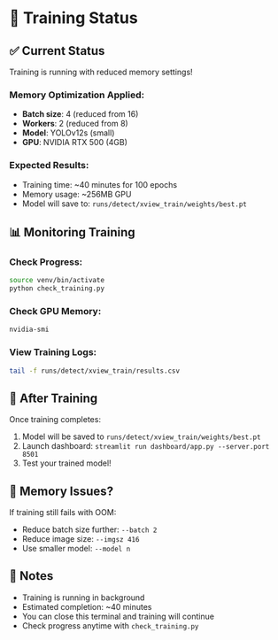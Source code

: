# 🚀 Training Status

## ✅ Current Status

Training is running with reduced memory settings!

### Memory Optimization Applied:

- **Batch size**: 4 (reduced from 16)
- **Workers**: 2 (reduced from 8)
- **Model**: YOLOv12s (small)
- **GPU**: NVIDIA RTX 500 (4GB)

### Expected Results:

- Training time: ~40 minutes for 100 epochs
- Memory usage: ~256MB GPU
- Model will save to: `runs/detect/xview_train/weights/best.pt`

## 📊 Monitoring Training

### Check Progress:

```bash
source venv/bin/activate
python check_training.py
```

### Check GPU Memory:

```bash
nvidia-smi
```

### View Training Logs:

```bash
tail -f runs/detect/xview_train/results.csv
```

## 🎯 After Training

Once training completes:

1. Model will be saved to `runs/detect/xview_train/weights/best.pt`
2. Launch dashboard: `streamlit run dashboard/app.py --server.port 8501`
3. Test your trained model!

## 🔧 Memory Issues?

If training still fails with OOM:

- Reduce batch size further: `--batch 2`
- Reduce image size: `--imgsz 416`
- Use smaller model: `--model n`

## 📝 Notes

- Training is running in background
- Estimated completion: ~40 minutes
- You can close this terminal and training will continue
- Check progress anytime with `check_training.py`
